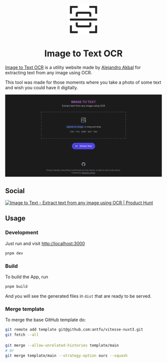 <p align='center'>
  <img
  src='./public/favicon.svg'
  alt='Image to Text OCR' height='100'/>
</p>

<h1 align='center'>
Image to Text OCR
</h1>

[Image to Text OCR](https://image-to-text-ocr.netlify.app) is a utility website made by [Alejandro Akbal](https://akbal.dev)
for extracting text from any image using OCR.

This tool was made for those moments where you take a photo of some text and wish you could have it digitally.

![Preview](./public/social.jpg)

## Social

<a href="https://www.producthunt.com/posts/image-to-text-2?utm_source=badge-featured&utm_medium=badge" target="_blank">
    <img src="https://api.producthunt.com/widgets/embed-image/v1/featured.svg?post_id=364590&theme=dark" alt="Image&#0032;to&#0032;Text - Extract&#0032;text&#0032;from&#0032;any&#0032;image&#0032;using&#0032;OCR | Product Hunt"
    >
</a>

## Usage

### Development

Just run and visit <http://localhost:3000>

```bash
pnpm dev
```

### Build

To build the App, run

```bash
pnpm build
```

And you will see the generated files in `dist` that are ready to be served.

### Merge template

To merge the base GitHub template do:

```bash
git remote add template git@github.com:antfu/vitesse-nuxt3.git
git fetch --all

git merge --allow-unrelated-histories template/main
# Or
git merge template/main --strategy-option ours --squash
```
